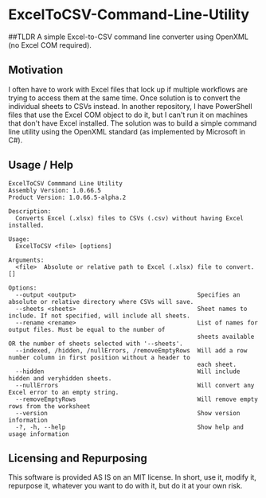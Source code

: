 # ExcelToCSV-Command-Line-Utility
##TLDR
A simple Excel-to-CSV command line converter using OpenXML (no Excel COM required).

## Motivation
I often have to work with Excel files that lock up if multiple workflows are trying to access them at the same time. Once solution is to convert the individual sheets to CSVs instead. In another repository, I have PowerShell files that use the Excel COM object to do it, but I can't run it on machines that don't have Excel installed. The solution was to build a simple command line utility using the OpenXML standard (as implemented by Microsoft in C#). 

## Usage / Help
```
ExcelToCSV Commmand Line Utility
Assembly Version: 1.0.66.5
Product Version: 1.0.66.5-alpha.2

Description:
  Converts Excel (.xlsx) files to CSVs (.csv) without having Excel installed.

Usage:
  ExcelToCSV <file> [options]

Arguments:
  <file>  Absolute or relative path to Excel (.xlsx) file to convert. []

Options:
  --output <output>                                  Specifies an absolute or relative directory where CSVs will save.
  --sheets <sheets>                                  Sheet names to include. If not specified, will include all sheets.
  --rename <rename>                                  List of names for output files. Must be equal to the number of
                                                     sheets available OR the number of sheets selected with '--sheets'.
  --indexed, /hidden, /nullErrors, /removeEmptyRows  Will add a row number column in first position without a header to
                                                     each sheet.
  --hidden                                           Will include hidden and veryhidden sheets.
  --nullErrors                                       Will convert any Excel error to an empty string.
  --removeEmptyRows                                  Will remove empty rows from the worksheet
  --version                                          Show version information
  -?, -h, --help                                     Show help and usage information
```

## Licensing and Repurposing
This software is provided AS IS on an MIT license. In short, use it, modify it, repurpose it, whatever you want to do with it, but do it at your own risk. 

